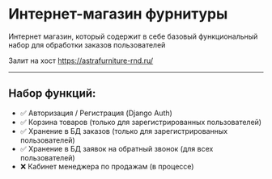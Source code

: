 # Интернет-магазин фурнитуры

Интернет магазин, который содержит в себе базовый функциональный набор для обработки заказов пользователей

Залит на хост https://astrafurniture-rnd.ru/

---

## Набор функций:

- ✅ Авторизация / Регистрация (Django Auth)
- ✅ Корзина товаров (только для зарегистрированных пользователей)
- ✅ Хранение в БД заказов (только для зарегистрированных пользователей)
- ✅ Хранение в БД заявок на обратный звонок (для всех пользователей) 
- ❌ Кабинет менеджера по продажам (в процессе)
